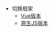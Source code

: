 * 切换框架
  * [Vue版本](https://groupguanfang.github.io/tv-focusable-docs)
  * [原生JS版本](https://groupguanfang.github.io/tv-focusable-docs/js.html)
